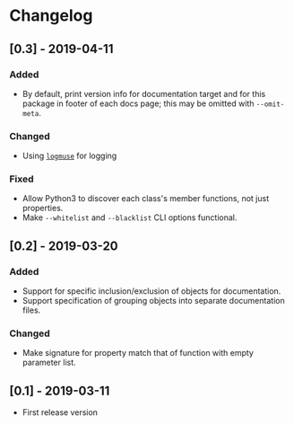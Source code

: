 # Changelog

## [0.3] - 2019-04-11
### Added
- By default, print version info for documentation target and for this package in footer of each docs page; this may be omitted with `--omit-meta`.
### Changed
- Using [`logmuse`](https://pypi.org/project/logmuse/) for logging
### Fixed
- Allow Python3 to discover each class's member functions, not just properties.
- Make `--whitelist` and `--blacklist` CLI options functional.

## [0.2] - 2019-03-20
### Added
- Support for specific inclusion/exclusion of objects for documentation.
- Support specification of grouping objects into separate documentation files.
### Changed
- Make signature for property match that of function with empty parameter list.

## [0.1] - 2019-03-11
- First release version

